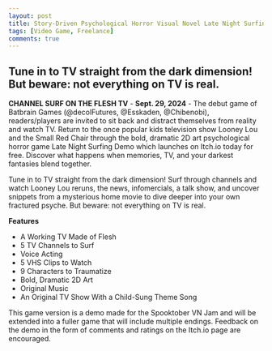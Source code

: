 ```yaml
---
layout: post
title: Story-Driven Psychological Horror Visual Novel Late Night Surfing Launches Today on Itch.io
tags: [Video Game, Freelance]
comments: true
---
```

## Tune in to TV straight from the dark dimension! But beware: not everything on TV is real.

__CHANNEL SURF ON THE FLESH TV__ - __Sept. 29, 2024__ - The debut game of Batbrain Games (@decolFutures, @Esskaden, @Chibenobi), readers/players are invited to sit back and distract themselves from reality and watch TV.  Return to the once popular kids television show Looney Lou and the Small Red Chair through the bold, dramatic 2D art psychological horror game Late Night Surfing Demo which launches on Itch.io today for free. Discover what happens when memories, TV, and your darkest fantasies blend together.

Tune in to TV straight from the dark dimension! Surf through channels and watch Looney Lou reruns, the news, infomercials, a talk show, and uncover snippets from a mysterious home movie to dive deeper into your own fractured psyche. But beware: not everything on TV is real.

__Features__
- A Working TV Made of Flesh
- 5 TV Channels to Surf
- Voice Acting
- 5 VHS Clips to Watch
- 9 Characters to Traumatize
- Bold, Dramatic 2D Art
- Original Music 
- An Original TV Show With a Child-Sung Theme Song

This game version is a demo made for the Spooktober VN Jam and will be extended into a fuller game that will include multiple endings. Feedback on the demo in the form of comments and ratings on the Itch.io page are encouraged.  
